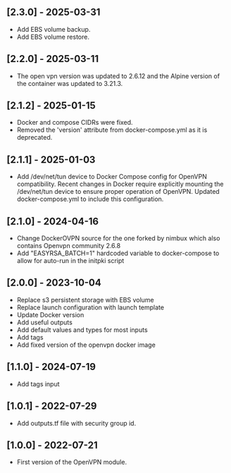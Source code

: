 ## [2.3.0] -  2025-03-31

- Add EBS volume backup.
- Add EBS volume restore.

## [2.2.0] - 2025-03-11

- The open vpn version was updated to 2.6.12 and the Alpine version of the container was updated to 3.21.3.

## [2.1.2] - 2025-01-15

- Docker and compose CIDRs were fixed.
- Removed the 'version' attribute from docker-compose.yml as it is deprecated.

## [2.1.1] - 2025-01-03

- Add /dev/net/tun device to Docker Compose config for OpenVPN compatibility. Recent changes in Docker require explicitly mounting the /dev/net/tun device to ensure proper operation of OpenVPN. Updated docker-compose.yml to include this configuration.

## [2.1.0] - 2024-04-16

- Change DockerOVPN source for the one forked by nimbux which also contains Openvpn community 2.6.8
- Add "EASYRSA_BATCH=1" hardcoded variable to docker-compose to allow for auto-run in the initpki script

## [2.0.0] - 2023-10-04

- Replace s3 persistent storage with EBS volume
- Replace launch configuration with launch template
- Update Docker version
- Add useful outputs
- Add default values and types for most inputs
- Add tags
- Add fixed version of the openvpn docker image

## [1.1.0] - 2024-07-19

- Add tags input

## [1.0.1] - 2022-07-29

- Add outputs.tf file with security group id.

## [1.0.0] - 2022-07-21

- First version of the OpenVPN module.

